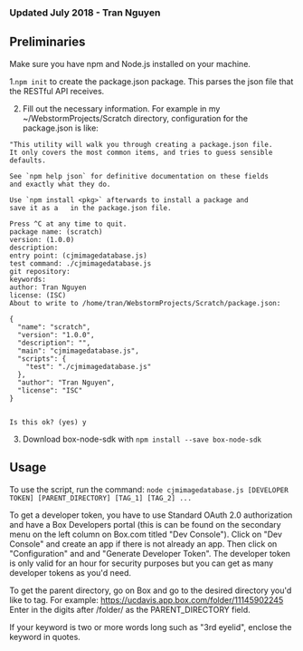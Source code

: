 ### Updated July 2018 - Tran Nguyen

## Preliminaries
Make sure you have npm and Node.js installed on your machine.

1.``npm init`` to create the package.json package. This parses the json file that the RESTful API receives.

2. Fill out the necessary information. For example in my ~/WebstormProjects/Scratch directory, configuration for the package.json is like:

```
"This utility will walk you through creating a package.json file.
It only covers the most common items, and tries to guess sensible defaults.

See `npm help json` for definitive documentation on these fields
and exactly what they do.

Use `npm install <pkg>` afterwards to install a package and
save it as a   in the package.json file.

Press ^C at any time to quit.
package name: (scratch)
version: (1.0.0)
description:
entry point: (cjmimagedatabase.js)
test command: ./cjmimagedatabase.js
git repository:
keywords:
author: Tran Nguyen
license: (ISC)
About to write to /home/tran/WebstormProjects/Scratch/package.json:

{
  "name": "scratch",
  "version": "1.0.0",
  "description": "",
  "main": "cjmimagedatabase.js",
  "scripts": {
    "test": "./cjmimagedatabase.js"
  },
  "author": "Tran Nguyen",
  "license": "ISC"
}


Is this ok? (yes) y
```

3. Download box-node-sdk with ``npm install --save box-node-sdk``

## Usage
To use the script, run the command:
``node cjmimagedatabase.js [DEVELOPER TOKEN] [PARENT_DIRECTORY] [TAG_1] [TAG_2] ...``

To get a developer token, you have to use Standard OAuth 2.0 authorization and have a
Box Developers portal (this is can be found on the secondary menu on the left column
on Box.com titled "Dev Console"). Click on "Dev Console" and create an app if there is
not already an app. Then click on "Configuration" and and "Generate Developer Token".
The developer token is only valid for an hour for security purposes but you can get
as many developer tokens as you'd need.

To get the parent directory, go on Box and go to the desired directory you'd like
to tag. For example: https://ucdavis.app.box.com/folder/11145902245
Enter in the digits after /folder/ as the PARENT_DIRECTORY field.

If your keyword is two or more words long such as "3rd eyelid", enclose the keyword
in quotes.
